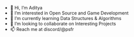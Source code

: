 - 👋 Hi, I’m Aditya
- 👀 I’m interested in Open Source and Game Development
- 🌱 I’m currently learning Data Structures & Algorithms
- 💞️ I’m looking to collaborate on Interesting Projects
- 📫 Reach me at discord/@psfr

<!---
adityax4/adityax4 is a ✨ special ✨ repository because its `README.md` (this file) appears on your GitHub profile.
You can click the Preview link to take a look at your changes.
--->
